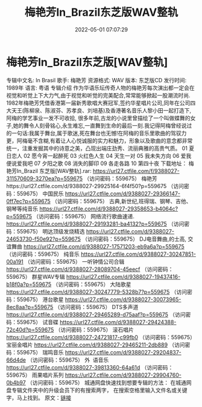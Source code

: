 ﻿---
title: 梅艳芳In_Brazil东芝版WAV整轨
date: 2022-05-01 07:07:29
categories: WAV车载音乐、镜像
tags: 华语中文
---
# 梅艳芳In_Brazil东芝版[WAV整轨]

专辑中文名: In Brasil
歌手: 梅艳芳
资源格式: WAV
版本: 东芝版CD
发行时间: 1989年
语言: 粤语
专辑介绍
作为华语乐坛传奇人物的梅艳芳每次演出都一定会在视觉和听觉上下大力气,由于视觉和听觉的完美配合,常常能够掀起一股潮流时尚.
1982年梅艳芳凭借香港第一届新秀歌唱大赛冠军,签约华星唱片公司,同年在公司四大天王(陈柳泉、陈淑芬、苏孝良、刘培基)及香港著名音乐人黎小田一起打造下,阿梅的学艺事业一发不可收拾,
很多年前,古龙的小说里曾描绘了一个叫做蝶舞的女子,她的舞令人刻骨铭心,永生难忘,一直舞到生命的最后一刻.我记得阿梅曾经说过的一句话:我属于舞台,属于歌迷,死在舞台也无憾!在阿梅的音乐里歌曲的驾驭力更，阿梅毫不含糊,有着让人心悦诚服的实力和魅力，形象以及歌曲的意念都非常统一，注重发掘其中的诗意之美，凸现出端庄劲秀、流丽典雅的高贵气质。
01 夏日恋人
02 愿今宵一起醉死
03 火红色人生
04 天生一对
05 我未失方向
06 爱我便说爱我吧
07 夕阳之歌
08 消失的脚印
09 各走各路
10 第四十夜
下载地址：
梅艳芳In_Brazil 东芝版[WAV整轨].rar: https://url27.ctfile.com/f/9388027-311570609-3270ea?p=559675
（访问密码：559675）
梅艳芳https://url27.ctfile.com/d/9388027-29925164-6f4f50?p=559675
（访问密码：559675）
中国民乐
https://url27.ctfile.com/d/9388027-29366147-0ff7ec?p=559675
（访问密码：559675）
古典,新世纪,班得瑞、钢琴、吉他、钢琴等纯音乐
https://url27.ctfile.com/d/9388027-29358653-b4064c?p=559675
（访问密码：559675）
网络流行歌曲速递.
https://url27.ctfile.com/d/9388027-29193281-ba4132?p=559675
（访问密码：559675）
明达顶级发烧精选
https://url27.ctfile.com/d/9388027-24653730-f50e92?p=559675
（访问密码：559675）
DJ电音舞曲,的士高, 交谊舞曲
https://url27.ctfile.com/d/9388027-17571203-eb9a6a?p=559675
（访问密码：559675）
纯音乐
https://url27.ctfile.com/d/9388027-30247851-00a191
（访问密码：559675）
一听钟情公司合辑
https://url27.ctfile.com/d/9388027-28089704-45eecf
（访问密码：559675）
群星WAV专辑
https://url27.ctfile.com/d/9388027-19437416-b18f0a?p=559675
（访问密码：559675）
大陆歌星
https://url27.ctfile.com/d/9388027-30247779-5328b7?p=559675
（访问密码：559675）
港台歌星
https://url27.ctfile.com/d/9388027-30073965-8ec8aa?p=559675
（访问密码：559675）
DTS多声道
https://url27.ctfile.com/d/9388027-29465289-d75aaf?p=559675
（访问密码：559675）
试音碟
https://url27.ctfile.com/d/9388027-29424388-72c40d?p=559675
（访问密码：559675）
滚石唱片
https://url27.ctfile.com/d/9388027-24721817-c99fb0
（访问密码：559675）
宝丽金唱片
https://url27.ctfile.com/d/9388027-29465211-2db889
（访问密码：559675）
瑞鸣音乐
https://url27.ctfile.com/d/9388027-29204837-66d4de
（访问密码：559675）
外  语音乐
https://url27.ctfile.com/d/9388027-39813360-64a61d
（访问密码：559675）
雨果唱片系列
https://url27.ctfile.com/d/9388027-29904760-0b4b97
（访问密码：559675）
城通网盘快速找到想要专辑的方法：
在城通网盘专辑文件夹中的升级会员下的有搜索两字，
在搜索空格里输入文件名或关键字，马上找到。
原文：[链接](https://blog.sina.com.cn/s/blog_1647c7e7601030wyt.html)